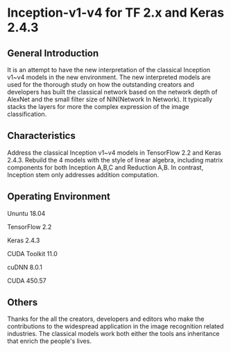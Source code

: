 # Inception-v1-v4 for TF 2.x and Keras 2.4.3 

## General Introduction 

It is an attempt to have the new interpretation of the classical Inception v1~v4 models in the new
environment. The new interpreted models are used for the thorough study on how the outstanding 
creators and developers has built the classical network based on the network depth of AlexNet and 
the small filter size of NIN(Network In Network). It typically stacks the layers for more the complex 
expression of the image classification. 

## Characteristics 

Address the classical Inception v1~v4 models in TensorFlow 2.2 and Keras 2.4.3. Rebuild the 4 models 
with the style of linear algebra, including matrix components for both Inception A,B,C and Reduction 
A,B. In contrast, Inception stem only addresses addition computation.

## Operating Environment

Ununtu 18.04 

TensorFlow 2.2 

Keras 2.4.3

CUDA Toolkit 11.0

cuDNN 8.0.1

CUDA 450.57

## Others

Thanks for the all the creators, developers and editors who make the contributions to the widespread 
application in the image recognition related industries. The classical models work both either the
tools ans inheritance that enrich the people's lives.  
